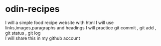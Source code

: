 # odin-recipes

I will a simple food recipe website with html
I will use links,images,paragraphs and headings
I will practice git commit , git add , git status , git log  
I will share this in my github account

